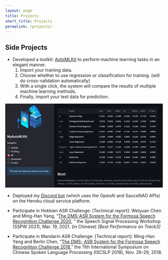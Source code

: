 ```yaml
---
layout: page
title: Projects
short_title: Projects
permalink: /projects/
---
```


## Side Projects

- Developed a toolkit: [AutoMLKit](https://github.com/mhy-kevin-dev/AutoMLKit) to perform machine learning tasks in an elegant manner. 
  1. Import your training data.
  2. Choose whether to use regression or classification for training. (will do cross-validation automatically)
  3. With a single click, the system will compare the results of multiple machine learning methods.
  4. Finally, import your test data for prediction.

![](https://github.com/mhy-kevin-dev/AutoMLKit/raw/master/screenshots/regression.png)

- Deployed my [Discord bot](https://github.com/mhy-kevin-dev/discord-bot) (which uses the OpenAI and SauceNAO APIs) on the Heroku cloud service platform.

- Participate in Hokkien ASR Challenge: [Technical report]: Weiyuan Chen and Ming-Han Yang, “[The
DMS-ASR System for the Formosa Speech Recognition Challenge 2020](https://drive.google.com/file/d/1aSk3I5JiZHfUqRyMHShK8-zsgzlNFyGR/view), ” the Speech Signal Processing
Workshop (SSPW 2021), Mar. 19, 2021. (in Chinese) *[Best Performance on Track3]*

- Participate in Mandarin ASR Challenge: [Technical report]: Ming-Han Yang and Berlin Chen, “[The DMS-
ASR System for the Formosa Speech Recognition Challenge 2018](https://drive.google.com/file/d/15dWU2ISWqZS0VkPie9OsDESEPENQJH-j/view),” the 11th International Symposium on
Chinese Spoken Language Processing (ISCSLP 2018), Nov. 26-29, 2018.
